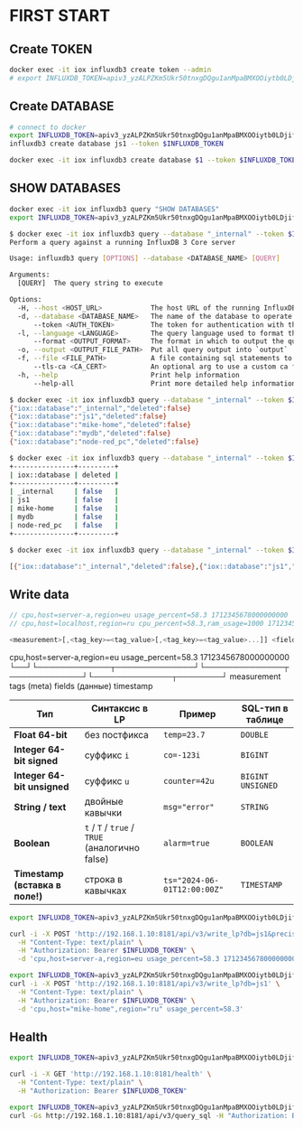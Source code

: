 # FIRST START

## Create TOKEN

```sh
docker exec -it iox influxdb3 create token --admin
# export INFLUXDB_TOKEN=apiv3_yzALPZKm5Ukr50tnxgDQgu1anMpaBMXOOiytb0LDjifvF_PLnjA_x6whx8linZQKDEqxp9_REsqoXLM4gGhldg
```

## Create DATABASE

```sh
# connect to docker
export INFLUXDB_TOKEN=apiv3_yzALPZKm5Ukr50tnxgDQgu1anMpaBMXOOiytb0LDjifvF_PLnjA_x6whx8linZQKDEqxp9_REsqoXLM4gGhldg
influxdb3 create database js1 --token $INFLUXDB_TOKEN

docker exec -it iox influxdb3 create database $1 --token $INFLUXDB_TOKEN
```

## SHOW DATABASES

```sh
docker exec -it iox influxdb3 query "SHOW DATABASES"
export INFLUXDB_TOKEN=apiv3_yzALPZKm5Ukr50tnxgDQgu1anMpaBMXOOiytb0LDjifvF_PLnjA_x6whx8linZQKDEqxp9_REsqoXLM4gGhldg

$ docker exec -it iox influxdb3 query --database "_internal" --token $INFLUXDB_TOKEN --help
Perform a query against a running InfluxDB 3 Core server

Usage: influxdb3 query [OPTIONS] --database <DATABASE_NAME> [QUERY]

Arguments:
  [QUERY]  The query string to execute

Options:
  -H, --host <HOST_URL>            The host URL of the running InfluxDB 3 Core server [env: INFLUXDB3_HOST_URL=] [default: http://127.0.0.1:8181]
  -d, --database <DATABASE_NAME>   The name of the database to operate on [env: INFLUXDB3_DATABASE_NAME=]
      --token <AUTH_TOKEN>         The token for authentication with the InfluxDB 3 Core server [env: INFLUXDB3_AUTH_TOKEN=]
  -l, --language <LANGUAGE>        The query language used to format the provided query string [default: sql] [possible values: sql, influxql]
      --format <OUTPUT_FORMAT>     The format in which to output the query [default: pretty] [possible values: pretty, json, jsonl, csv, parquet]
  -o, --output <OUTPUT_FILE_PATH>  Put all query output into `output`
  -f, --file <FILE_PATH>           A file containing sql statements to execute
      --tls-ca <CA_CERT>           An optional arg to use a custom ca for useful for testing with self signed certs [env: INFLUXDB3_TLS_CA=]
  -h, --help                       Print help information
      --help-all                   Print more detailed help information

$ docker exec -it iox influxdb3 query --database "_internal" --token $INFLUXDB_TOKEN --language influxql "SHOW DATABASES" --format jsonl
{"iox::database":"_internal","deleted":false}
{"iox::database":"js1","deleted":false}
{"iox::database":"mike-home","deleted":false}
{"iox::database":"mydb","deleted":false}
{"iox::database":"node-red_pc","deleted":false}

$ docker exec -it iox influxdb3 query --database "_internal" --token $INFLUXDB_TOKEN --language influxql "SHOW DATABASES" --format pretty
+---------------+---------+
| iox::database | deleted |
+---------------+---------+
| _internal     | false   |
| js1           | false   |
| mike-home     | false   |
| mydb          | false   |
| node-red_pc   | false   |
+---------------+---------+

$ docker exec -it iox influxdb3 query --database "_internal" --token $INFLUXDB_TOKEN --language influxql "SHOW DATABASES" --format json

[{"iox::database":"_internal","deleted":false},{"iox::database":"js1","deleted":false},{"iox::database":"mike-home","deleted":false},{"iox::database":"mydb","deleted":false},{"iox::database":"node-red_pc","deleted":false}]

```

## Write data

```ts
// cpu,host=server-a,region=eu usage_percent=58.3 1712345678000000000
// cpu,host=localhost,region=ru cpu_percent=58.3,ram_usage=1000 1712345678000000000

<measurement>[,<tag_key>=<tag_value>[,<tag_key>=<tag_value>...]] <field_key>=<field_value>[,<field_key>=<field_value>...] [<timestamp>]
```

cpu,host=server-a,region=eu usage_percent=58.3 1712345678000000000
└──┘└─────────────┬──────────────┘└──────────────┬─────────────┘└──────────────┬────────┘
measurement       tags (meta)                    fields (данные)              timestamp

| Тип                             | Синтаксис в LP                                 | Пример                      | SQL-тип в таблице |
| ------------------------------- | ---------------------------------------------- | --------------------------- | ----------------- |
| **Float 64-bit**                | без постфикса                                  | `temp=23.7`                 | `DOUBLE`          |
| **Integer 64-bit signed**       | суффикс `i`                                    | `co=-123i`                  | `BIGINT`          |
| **Integer 64-bit unsigned**     | суффикс `u`                                    | `counter=42u`               | `BIGINT UNSIGNED` |
| **String / text**               | двойные кавычки                                | `msg="error"`               | `STRING`          |
| **Boolean**                     | `t` / `T` / `true` / `TRUE` (аналогично false) | `alarm=true`                | `BOOLEAN`         |
| **Timestamp (вставка в поле!)** | строка в кавычках                              | `ts="2024-06-01T12:00:00Z"` | `TIMESTAMP`       |



```sh
export INFLUXDB_TOKEN=apiv3_yzALPZKm5Ukr50tnxgDQgu1anMpaBMXOOiytb0LDjifvF_PLnjA_x6whx8linZQKDEqxp9_REsqoXLM4gGhldg

curl -i -X POST 'http://192.168.1.10:8181/api/v3/write_lp?db=js1&precision=auto' \
  -H "Content-Type: text/plain" \
  -H "Authorization: Bearer $INFLUXDB_TOKEN" \
  -d 'cpu,host=server-a,region=eu usage_percent=58.3 1712345678000000000'

export INFLUXDB_TOKEN=apiv3_yzALPZKm5Ukr50tnxgDQgu1anMpaBMXOOiytb0LDjifvF_PLnjA_x6whx8linZQKDEqxp9_REsqoXLM4gGhldg
curl -i -X POST 'http://192.168.1.10:8181/api/v3/write_lp?db=js1' \
  -H "Content-Type: text/plain" \
  -H "Authorization: Bearer $INFLUXDB_TOKEN" \
  -d 'cpu,host="mike-home",region="ru" usage_percent=58.3'
```

## Health

```sh
export INFLUXDB_TOKEN=apiv3_yzALPZKm5Ukr50tnxgDQgu1anMpaBMXOOiytb0LDjifvF_PLnjA_x6whx8linZQKDEqxp9_REsqoXLM4gGhldg

curl -i -X GET 'http://192.168.1.10:8181/health' \
  -H "Content-Type: text/plain" \
  -H "Authorization: Bearer $INFLUXDB_TOKEN"
```

```sh
export INFLUXDB_TOKEN=apiv3_yzALPZKm5Ukr50tnxgDQgu1anMpaBMXOOiytb0LDjifvF_PLnjA_x6whx8linZQKDEqxp9_REsqoXLM4gGhldg
curl -Gs http://192.168.1.10:8181/api/v3/query_sql -H "Authorization: Bearer $INFLUXDB_TOKEN" --data-urlencode 'db=mike-home' --data-urlencode 'q=SELECT 1'
```
